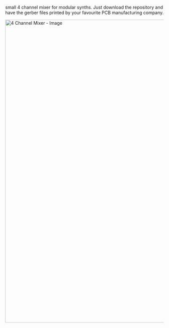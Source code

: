 small 4 channel mixer for modular synths.  Just download the repository and have the gerber files printed by your favourite PCB manufacturing company.

<img width="1708" height="962" alt="4 Channel Mixer - Image" src="https://github.com/user-attachments/assets/293eb42f-172c-4be5-a5b0-aadf09cd2cba" />

